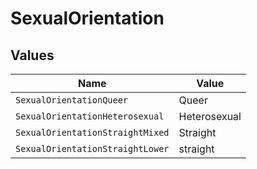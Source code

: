 # SexualOrientation


## Values

| Name                             | Value                            |
| -------------------------------- | -------------------------------- |
| `SexualOrientationQueer`         | Queer                            |
| `SexualOrientationHeterosexual`  | Heterosexual                     |
| `SexualOrientationStraightMixed` | Straight                         |
| `SexualOrientationStraightLower` | straight                         |
